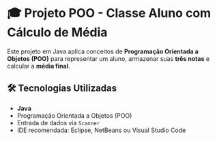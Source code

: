 # 🎓 Projeto POO - Classe Aluno com Cálculo de Média

Este projeto em Java aplica conceitos de **Programação Orientada a Objetos (POO)** para representar um aluno, armazenar suas **três notas** e calcular a **média final**.

## 🛠️ Tecnologias Utilizadas

- **Java**
- Programação Orientada a Objetos (POO)
- Entrada de dados via `Scanner`
- IDE recomendada: Eclipse, NetBeans ou Visual Studio Code

